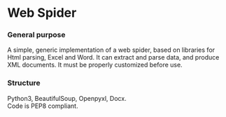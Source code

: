 Web Spider
=============

### General purpose
A simple, generic implementation of a web spider, based on libraries for Html parsing, Excel and Word. It can extract and parse data, and produce XML documents. It must be properly customized before use.

### Structure
Python3, BeautifulSoup, Openpyxl, Docx.  
Code is PEP8 compliant. 


